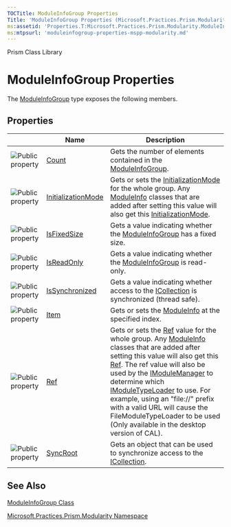 ```yaml
---
TOCTitle: ModuleInfoGroup Properties
Title: 'ModuleInfoGroup Properties (Microsoft.Practices.Prism.Modularity)'
ms:assetid: 'Properties.T:Microsoft.Practices.Prism.Modularity.ModuleInfoGroup'
ms:mtpsurl: 'moduleinfogroup-properties-mspp-modularity.md'
---
```


Prism Class Library

ModuleInfoGroup Properties
==========================

The [ModuleInfoGroup](https://msdn.microsoft.com/library/microsoft.practices.prism.modularity.moduleinfogroup) type exposes the following members.

Properties
----------

<span id="propertyTableToggle"></span>
<table>

<thead>
<tr class="header">
<th> </th>
<th>Name</th>
<th>Description</th>
</tr>
</thead>
<tbody>
<tr class="odd">
<td><img src="https://msdn.microsoft.com/en-us/Gg431175.pubproperty(en-us,PandP.50).gif" title="Public property" /></td>
<td><a href="https://msdn.microsoft.com/library/microsoft.practices.prism.modularity.moduleinfogroup.count">Count</a></td>
<td><div class="summary">
Gets the number of elements contained in the <a href="https://msdn.microsoft.com/library/microsoft.practices.prism.modularity.moduleinfogroup">ModuleInfoGroup</a>.
</div></td>
</tr>
<tr class="even">
<td><img src="https://msdn.microsoft.com/en-us/Gg431175.pubproperty(en-us,PandP.50).gif" title="Public property" /></td>
<td><a href="https://msdn.microsoft.com/library/microsoft.practices.prism.modularity.moduleinfogroup.initializationmode">InitializationMode</a></td>
<td><div class="summary">
Gets or sets the <a href="https://msdn.microsoft.com/library/microsoft.practices.prism.modularity.moduleinfo.initializationmode">InitializationMode</a> for the whole group. Any <a href="https://msdn.microsoft.com/library/microsoft.practices.prism.modularity.moduleinfo">ModuleInfo</a> classes that are added after setting this value will also get this <a href="https://msdn.microsoft.com/library/microsoft.practices.prism.modularity.moduleinfogroup.initializationmode">InitializationMode</a>.
</div></td>
</tr>
<tr class="odd">
<td><img src="https://msdn.microsoft.com/en-us/Gg431175.pubproperty(en-us,PandP.50).gif" title="Public property" /></td>
<td><a href="https://msdn.microsoft.com/library/microsoft.practices.prism.modularity.moduleinfogroup.isfixedsize">IsFixedSize</a></td>
<td><div class="summary">
Gets a value indicating whether the <a href="https://msdn.microsoft.com/library/microsoft.practices.prism.modularity.moduleinfogroup">ModuleInfoGroup</a> has a fixed size.
</div></td>
</tr>
<tr class="even">
<td><img src="https://msdn.microsoft.com/en-us/Gg431175.pubproperty(en-us,PandP.50).gif" title="Public property" /></td>
<td><a href="https://msdn.microsoft.com/library/microsoft.practices.prism.modularity.moduleinfogroup.isreadonly">IsReadOnly</a></td>
<td><div class="summary">
Gets a value indicating whether the <a href="https://msdn.microsoft.com/library/microsoft.practices.prism.modularity.moduleinfogroup">ModuleInfoGroup</a> is read-only.
</div></td>
</tr>
<tr class="odd">
<td><img src="https://msdn.microsoft.com/en-us/Gg431175.pubproperty(en-us,PandP.50).gif" title="Public property" /></td>
<td><a href="https://msdn.microsoft.com/library/microsoft.practices.prism.modularity.moduleinfogroup.issynchronized">IsSynchronized</a></td>
<td><div class="summary">
Gets a value indicating whether access to the <a href="http://msdn.microsoft.com/en-us/library/b1ht6113">ICollection</a> is synchronized (thread safe).
</div></td>
</tr>
<tr class="even">
<td><img src="https://msdn.microsoft.com/en-us/Gg431175.pubproperty(en-us,PandP.50).gif" title="Public property" /></td>
<td><a href="https://msdn.microsoft.com/library/microsoft.practices.prism.modularity.moduleinfogroup.item(system.int32)">Item</a></td>
<td><div class="summary">
Gets or sets the <a href="https://msdn.microsoft.com/library/microsoft.practices.prism.modularity.moduleinfo">ModuleInfo</a> at the specified index.
</div></td>
</tr>
<tr class="odd">
<td><img src="https://msdn.microsoft.com/en-us/Gg431175.pubproperty(en-us,PandP.50).gif" title="Public property" /></td>
<td><a href="https://msdn.microsoft.com/library/microsoft.practices.prism.modularity.moduleinfogroup.ref">Ref</a></td>
<td><div class="summary">
Gets or sets the <a href="https://msdn.microsoft.com/library/microsoft.practices.prism.modularity.moduleinfo.ref">Ref</a> value for the whole group. Any <a href="https://msdn.microsoft.com/library/microsoft.practices.prism.modularity.moduleinfo">ModuleInfo</a> classes that are added after setting this value will also get this <a href="https://msdn.microsoft.com/library/microsoft.practices.prism.modularity.moduleinfogroup.ref">Ref</a>. The ref value will also be used by the <a href="https://msdn.microsoft.com/library/microsoft.practices.prism.modularity.imodulemanager">IModuleManager</a> to determine which <a href="https://msdn.microsoft.com/library/microsoft.practices.prism.modularity.imoduletypeloader">IModuleTypeLoader</a> to use. For example, using an &quot;file://&quot; prefix with a valid URL will cause the FileModuleTypeLoader to be used (Only available in the desktop version of CAL).
</div></td>
</tr>
<tr class="even">
<td><img src="https://msdn.microsoft.com/en-us/Gg431175.pubproperty(en-us,PandP.50).gif" title="Public property" /></td>
<td><a href="https://msdn.microsoft.com/library/microsoft.practices.prism.modularity.moduleinfogroup.syncroot">SyncRoot</a></td>
<td><div class="summary">
Gets an object that can be used to synchronize access to the <a href="http://msdn.microsoft.com/en-us/library/b1ht6113">ICollection</a>.
</div></td>
</tr>
</tbody>
</table>

See Also
--------


[ModuleInfoGroup Class](https://msdn.microsoft.com/library/microsoft.practices.prism.modularity.moduleinfogroup)

[Microsoft.Practices.Prism.Modularity Namespace](https://msdn.microsoft.com/library/microsoft.practices.prism.modularity)
